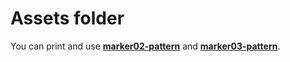 # Assets folder
You can print and use **[marker02-pattern](marker02-pattern.png)** and **[marker03-pattern](marker03-pattern.png)**.
